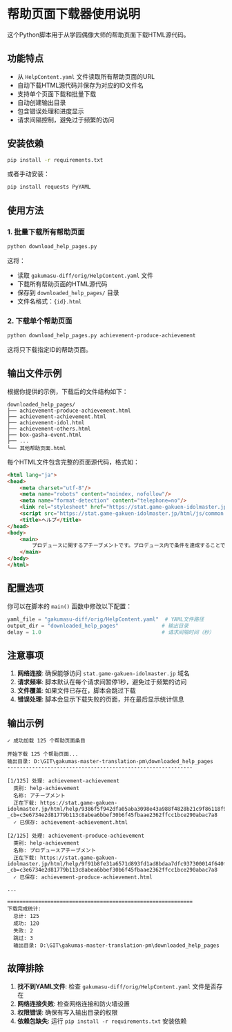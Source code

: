 # 帮助页面下载器使用说明

这个Python脚本用于从学园偶像大师的帮助页面下载HTML源代码。

## 功能特点

- 从 `HelpContent.yaml` 文件读取所有帮助页面的URL
- 自动下载HTML源代码并保存为对应的ID文件名
- 支持单个页面下载和批量下载
- 自动创建输出目录
- 包含错误处理和进度显示
- 请求间隔控制，避免过于频繁的访问

## 安装依赖

```bash
pip install -r requirements.txt
```

或者手动安装：

```bash
pip install requests PyYAML
```

## 使用方法

### 1. 批量下载所有帮助页面

```bash
python download_help_pages.py
```

这将：
- 读取 `gakumasu-diff/orig/HelpContent.yaml` 文件
- 下载所有帮助页面的HTML源代码
- 保存到 `downloaded_help_pages/` 目录
- 文件名格式：`{id}.html`

### 2. 下载单个帮助页面

```bash
python download_help_pages.py achievement-produce-achievement
```

这将只下载指定ID的帮助页面。

## 输出文件示例

根据你提供的示例，下载后的文件结构如下：

```
downloaded_help_pages/
├── achievement-produce-achievement.html
├── achievement-achievement.html
├── achievement-idol.html
├── achievement-others.html
├── box-gasha-event.html
├── ...
└── 其他帮助页面.html
```

每个HTML文件包含完整的页面源代码，格式如：

```html
<html lang="ja">
<head>
    <meta charset="utf-8"/>
    <meta name="robots" content="noindex, nofollow"/>
    <meta name="format-detection" content="telephone=no"/>
    <link rel="stylesheet" href="https://stat.game-gakuen-idolmaster.jp/html/css/common.css?_dt=1712920864475"/>
    <script src="https://stat.game-gakuen-idolmaster.jp/html/js/common.js?_dt=1712920864475"></script>
    <title>ヘルプ</title>
</head>
<body>
    <main>
        プロデュースに関するアチーブメントです。プロデュース内で条件を達成することで、アチーブメントの獲得/ランクアップができます。
    </main>
</body>
</html>
```

## 配置选项

你可以在脚本的 `main()` 函数中修改以下配置：

```python
yaml_file = "gakumasu-diff/orig/HelpContent.yaml"  # YAML文件路径
output_dir = "downloaded_help_pages"              # 输出目录
delay = 1.0                                       # 请求间隔时间（秒）
```

## 注意事项

1. **网络连接**: 确保能够访问 `stat.game-gakuen-idolmaster.jp` 域名
2. **请求频率**: 脚本默认在每个请求间暂停1秒，避免过于频繁的访问
3. **文件覆盖**: 如果文件已存在，脚本会跳过下载
4. **错误处理**: 脚本会显示下载失败的页面，并在最后显示统计信息

## 输出示例

```
✓ 成功加载 125 个帮助页面条目

开始下载 125 个帮助页面...
输出目录: D:\GIT\gakumas-master-translation-pm\downloaded_help_pages
------------------------------------------------------------

[1/125] 处理: achievement-achievement
  类别: help-achievement
  名称: アチーブメント
  正在下载: https://stat.game-gakuen-idolmaster.jp/html/help/9386f5f942dfa05aba3098e43a988f4828b21c9f86118f9194c5c3a5dbd635c3/index.html?_cb=c3e6734e2d81779b113c8abea6bbef30b6f45fbaae2362ffcc1bce290abac7a8
  ✓ 已保存: achievement-achievement.html

[2/125] 处理: achievement-produce-achievement
  类别: help-achievement
  名称: プロデュースアチーブメント
  正在下载: https://stat.game-gakuen-idolmaster.jp/html/help/9f91b8fe31a6571d893fd1ad8bdaa7dfc937300014f640f9c5958fd29a8895a1/index.html?_cb=c3e6734e2d81779b113c8abea6bbef30b6f45fbaae2362ffcc1bce290abac7a8
  ✓ 已保存: achievement-produce-achievement.html

...

============================================================
下载完成统计:
  总计: 125
  成功: 120
  失败: 2
  跳过: 3
  输出目录: D:\GIT\gakumas-master-translation-pm\downloaded_help_pages
```

## 故障排除

1. **找不到YAML文件**: 检查 `gakumasu-diff/orig/HelpContent.yaml` 文件是否存在
2. **网络连接失败**: 检查网络连接和防火墙设置
3. **权限错误**: 确保有写入输出目录的权限
4. **依赖包缺失**: 运行 `pip install -r requirements.txt` 安装依赖
